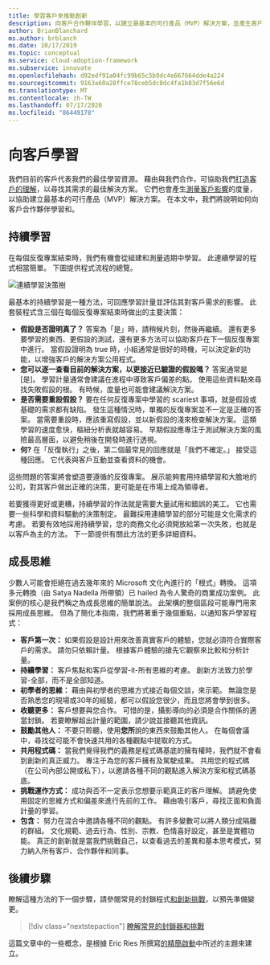 ```yaml
---
title: 學習客戶來推動創新
description: 向客戶合作夥伴學習，以建立最基本的可行產品（MVP）解決方案，並產生客戶影響計量。
author: BrianBlanchard
ms.author: brblanch
ms.date: 10/17/2019
ms.topic: conceptual
ms.service: cloud-adoption-framework
ms.subservice: innovate
ms.openlocfilehash: d92edf91a04fc99b65c5b9dc4e667664dde4a224
ms.sourcegitcommit: 9163a60a28ffce78ceb5dc8dc4fa1b83d7f56e6d
ms.translationtype: MT
ms.contentlocale: zh-TW
ms.lasthandoff: 07/17/2020
ms.locfileid: "86449178"
---
```

<!-- cSpell:ignore Satya Nadella Eric Ries -->

# <a name="learn-with-customers"></a>向客戶學習

我們目前的客戶代表我們的最佳學習資源。 藉由與我們合作，可協助我們[打造客戶的理解](./build.md)，以尋找其需求的最佳解決方案。 它們也會產生[測量客戶影響](./measure.md)的度量，以協助建立最基本的可行產品（MVP）解決方案。 在本文中，我們將說明如何向客戶合作夥伴學習和。

## <a name="continuous-learning"></a>持續學習

在每個反復專案結束時，我們有機會從組建和測量週期中學習。 此連續學習的程式相當簡單。 下圖提供程式流程的總覽。

![連續學習決策樹](../../_images/innovate/continuous-learning.png)

最基本的持續學習是一種方法，可回應學習計量並評估其對客戶需求的影響。 此套裝程式含三個在每個反復專案結束時做出的主要決策：

- **假設是否證明真了？** 答案為「是」時，請稍候片刻，然後再繼續。 還有更多要學習的東西、更假設的測試，還有更多方法可以協助客戶在下一個反復專案中進行。 當假設證明為 true 時，小組通常是很好的時機，可以決定新的功能，以增強客戶的解決方案公用程式。
- **您可以逐一查看目前的解決方案，以更接近已驗證的假設嗎？** 答案通常是 [是]。 學習計量通常會建議在進程中導致客戶偏差的點。 使用這些資料點來尋找失敗假設的根。 有時候，度量也可能會建議解決方案。
- **是否需要重設假設？** 要在任何反復專案中學習的 scariest 事項，就是假設或基礎的需求都有缺陷。 發生這種情況時，單獨的反復專案並不一定是正確的答案。 當需要重設時，應該重寫假設，並以新假設的淺來檢查解決方案。 這類學習的速度愈快，樞紐分析表就越容易。 早期假設應專注于測試解決方案的風險最高層面，以避免稍後在開發時進行透視。
- **何?** 在「反復執行」之後，第二個最常見的回應就是「我們不確定。」 接受這種回應。 它代表與客戶互動並查看資料的機會。

這些問題的答案將會塑造要遵循的反復專案。 展示能夠套用持續學習和大膽地的公司，對其客戶做出正確的決策，更可能是在市場上成為領導者。

若要獲得更好或更糟，持續學習的作法就是需要大量試用和錯誤的美工。 它也需要一些科學和資料驅動的決策制定。 最難採用連續學習的部分可能是文化需求的考慮。 若要有效地採用持續學習，您的商務文化必須開放給第一次失敗，也就是以客戶為主的方法。 下一節提供有關此方法的更多詳細資料。

## <a name="growth-mindset"></a>成長思維

少數人可能會拒絕在過去幾年來的 Microsoft 文化內進行的「根式」轉換。 這項多元轉換（由 Satya Nadella 所帶領）已 hailed 為令人驚奇的商業成功案例。 此案例的核心是我們稱之為成長思維的簡單說法。 此架構的整個區段可能專門用來採用成長思維。 但為了簡化本指南，我們將著重于幾個重點，以通知客戶學習程式：

- **客戶第一次：** 如果假設是設計用來改善真實客戶的體驗，您就必須符合實際客戶的需求。 請勿只依賴計量。 根據客戶體驗的搶先它觀察來比較和分析計量。
- **持續學習：** 客戶焦點和客戶從學習-it-所有思維的考慮。 創新方法致力於學習-全部，而不是全部知道。
- **初學者的思維：** 藉由與初學者的思維方式接近每個交談，來示範。 無論您是否熟悉您的現場或30年的經驗，都可以假設您很少，而且您將會學到很多。
- **收聽更多：** 客戶想要與您合作。 可惜的是，攝影導向的必須是合作關係的適當封鎖。 若要瞭解超出計量的範圍，請少說並接聽其他資訊。
- **鼓勵其他人：** 不要只聆聽，使用**您所**說的東西來鼓勵其他人。 在每個會議中，尋找從可能不會快速共用的各種觀點中提取的方式。
- **共用程式碼：** 當我們覺得我們的義務是程式碼基底的擁有權時，我們就不會看到創新的真正威力。 專注于為您的客戶擁有及駕駛成果。 共用您的程式碼（在公司內部公開或私下），以邀請各種不同的觀點進入解決方案和程式碼基底。
- **挑戰運作方式：** 成功與否不一定表示您想要示範真正的客戶理解。 請避免使用固定的思維方式和偏差來進行先前的工作。 藉由吸引客戶，尋找正面和負面計量的學習。
- **包含：** 努力在混合中邀請各種不同的觀點。 有許多變數可以將人類分成隔離的群組。 文化規範、過去行為、性別、宗教、色情喜好設定，甚至是實體功能。 真正的創新就是當我們挑戰自己，以查看過去的差異和基本思考模式，努力納入所有客戶、合作夥伴和同事。

## <a name="next-steps"></a>後續步驟

瞭解這種方法的下一個步驟，請參閱常見的封鎖程式[和創新挑戰](./challenges.md)，以預先準備變更。

> [!div class="nextstepaction"]
> [瞭解常見的封鎖器和挑戰](./challenges.md)

這篇文章中的一些概念，是根據 Eric Ries 所撰寫[的精簡啟動](http://theleanstartup.com/book)中所述的主題來建立。
